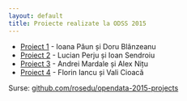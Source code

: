 ```yaml
---
layout: default
title: Proiecte realizate la ODSS 2015
---
```

* [Proiect 1](./bac-populatie) - Ioana Păun și Doru Blânzeanu
* [Proiect 2](./fonduri-spitale) - Lucian Perju și Ioan Sendroiu
* [Proiect 3](./muzee) - Andrei Mardale și Alex Nițu
* [Proiect 4](./somaj-durata-viata) - Florin Iancu și Vali Cioacă

Surse: [github.com/rosedu/opendata-2015-projects](https://github.com/rosedu/opendata-2015-projects)

